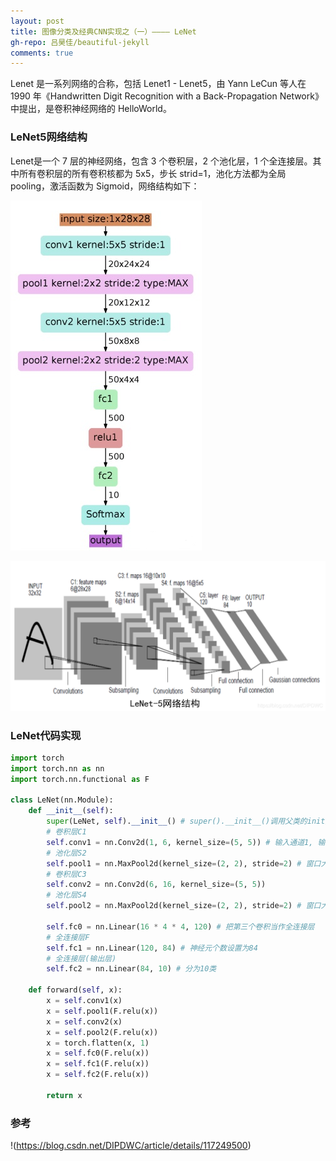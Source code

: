 ```yaml
---
layout: post
title: 图像分类及经典CNN实现之（一）———— LeNet
gh-repo: 吕昊佳/beautiful-jekyll
comments: true
---
```


Lenet 是一系列网络的合称，包括 Lenet1 - Lenet5，由 Yann LeCun 等人在 1990 年《Handwritten Digit Recognition with a Back-Propagation Network》中提出，是卷积神经网络的 HelloWorld。
### LeNet5网络结构
Lenet是一个 7 层的神经网络，包含 3 个卷积层，2 个池化层，1 个全连接层。其中所有卷积层的所有卷积核都为 5x5，步长 strid=1，池化方法都为全局 pooling，激活函数为 Sigmoid，网络结构如下：

![Crepe](/assets/img/LeNet网络结构1.png)

![Crepe](/assets/img/LeNet网络结构2.jpg)

### LeNet代码实现
```python
import torch
import torch.nn as nn
import torch.nn.functional as F

class LeNet(nn.Module):
    def __init__(self):
        super(LeNet, self).__init__() # super().__init__()调用父类的init方法
        # 卷积层C1
        self.conv1 = nn.Conv2d(1, 6, kernel_size=(5, 5)) # 输入通道1, 输出通道6, 卷积核大小为5x5
        # 池化层S2
        self.pool1 = nn.MaxPool2d(kernel_size=(2, 2), stride=2) # 窗口大小2x2, 输入与输出通道均为6
        # 卷积层C3
        self.conv2 = nn.Conv2d(6, 16, kernel_size=(5, 5))
        # 池化层S4
        self.pool2 = nn.MaxPool2d(kernel_size=(2, 2), stride=2) # 窗口大小2x2, 输入与输出通道均为16
        
        self.fc0 = nn.Linear(16 * 4 * 4, 120) # 把第三个卷积当作全连接层
        # 全连接层F
        self.fc1 = nn.Linear(120, 84) # 神经元个数设置为84
        # 全连接层(输出层)
        self.fc2 = nn.Linear(84, 10) # 分为10类

    def forward(self, x):
        x = self.conv1(x)
        x = self.pool1(F.relu(x))
        x = self.conv2(x)
        x = self.pool2(F.relu(x))
        x = torch.flatten(x, 1)
        x = self.fc0(F.relu(x))
        x = self.fc1(F.relu(x))
        x = self.fc2(F.relu(x))
        
        return x
```

### 参考
!(https://blog.csdn.net/DIPDWC/article/details/117249500)
